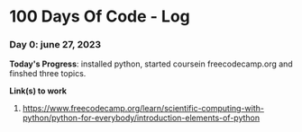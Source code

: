 # 100 Days Of Code - Log

### Day 0: june 27, 2023 


**Today's Progress**: installed python, started coursein freecodecamp.org and finshed three topics.
 





**Link(s) to work**
1. https://www.freecodecamp.org/learn/scientific-computing-with-python/python-for-everybody/introduction-elements-of-python
